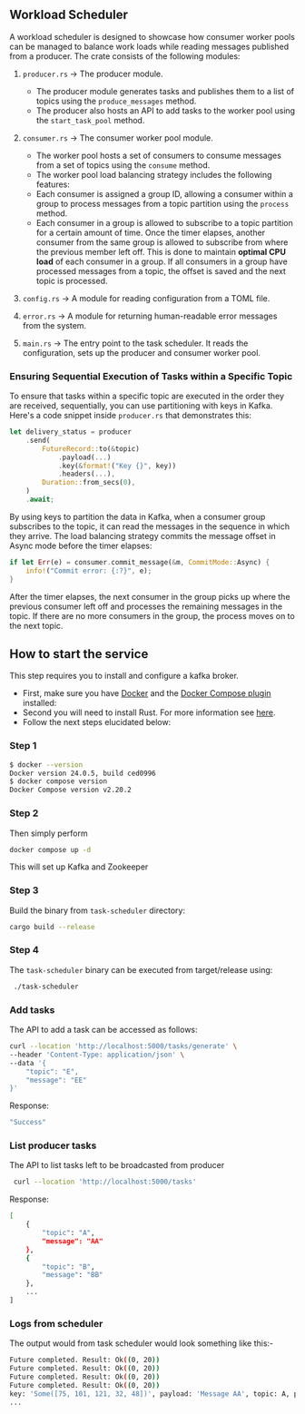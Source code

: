 ## Workload Scheduler

A workload scheduler is designed to showcase how consumer worker pools can be managed to balance work loads while reading messages published
from a producer. The crate consists of the following modules:

1. `producer.rs` -> The producer module.

   - The producer module generates tasks and publishes them to a list of topics using the `produce_messages` method.
   - The producer also hosts an API to add tasks to the worker pool using the `start_task_pool` method.

2. `consumer.rs` -> The consumer worker pool module.

   - The worker pool hosts a set of consumers to consume messages from a set of topics using the `consume` method.
   - The worker pool load balancing strategy includes the following features:
   - Each consumer is assigned a group ID, allowing a consumer within a group to process messages from a topic
     partition using the `process` method.
   - Each consumer in a group is allowed to subscribe to a topic partition for a certain amount of time. Once the
     timer elapses, another consumer from the same group is allowed to subscribe from where the previous member left off. This is done to maintain **optimal CPU load** of each consumer in a group. If all consumers in a group have processed messages from a topic, the offset is saved and the next topic is processed.

3. `config.rs` -> A module for reading configuration from a TOML file.

4. `error.rs` -> A module for returning human-readable error messages from the system.

5. `main.rs` -> The entry point to the task scheduler. It reads the configuration, sets up the producer and
   consumer worker pool.

### Ensuring Sequential Execution of Tasks within a Specific Topic

To ensure that tasks within a specific topic are executed in the order they are received, sequentially, you can use partitioning with keys in Kafka. Here's a code snippet inside `producer.rs` that demonstrates this:

```rust
let delivery_status = producer
    .send(
        FutureRecord::to(&topic)
            .payload(...)
            .key(&format!("Key {}", key))
            .headers(...),
        Duration::from_secs(0),
    )
    .await;
```

By using keys to partition the data in Kafka, when a consumer group subscribes to the topic, it can read the messages in the sequence in which they arrive. The load balancing strategy commits the message offset in Async mode before the timer elapses:

```rust
if let Err(e) = consumer.commit_message(&m, CommitMode::Async) {
    info!("Commit error: {:?}", e);
}
```

After the timer elapses, the next consumer in the group picks up where the previous consumer left off and processes the remaining messages in the topic. If there are no more consumers in the group, the process moves on to the next topic.

## How to start the service

This step requires you to install and configure a kafka broker.

- First, make sure you have [Docker](https://docs.docker.com/engine/install/) and the [Docker Compose plugin](https://docs.docker.com/compose/install/linux/) installed:
- Second you will need to install Rust. For more information see [here](https://www.rust-lang.org/tools/install).
- Follow the next steps elucidated below:

### Step 1

```sh
$ docker --version
Docker version 24.0.5, build ced0996
$ docker compose version
Docker Compose version v2.20.2
```

### Step 2

Then simply perform

```sh
docker compose up -d
```

This will set up Kafka and Zookeeper

### Step 3

Build the binary from `task-scheduler` directory:

```sh
cargo build --release
```

### Step 4

The `task-scheduler` binary can be executed from target/release using:

```sh
 ./task-scheduler
```

### Add tasks

The API to add a task can be accessed as follows:

```sh
curl --location 'http://localhost:5000/tasks/generate' \
--header 'Content-Type: application/json' \
--data '{
    "topic": "E",
    "message": "EE"
}'
```

Response:

```sh
"Success"
```

### List producer tasks

The API to list tasks left to be broadcasted from producer

```sh
 curl --location 'http://localhost:5000/tasks'
```

Response:

```sh
[
    {
        "topic": "A",
        "message": "AA"
    },
    {
        "topic": "B",
        "message": "BB"
    },
    ...
]
```

### Logs from scheduler

The output would from task scheduler would look something like this:-

```sh
Future completed. Result: Ok((0, 20))
Future completed. Result: Ok((0, 20))
Future completed. Result: Ok((0, 20))
Future completed. Result: Ok((0, 20))
key: 'Some([75, 101, 121, 32, 48])', payload: 'Message AA', topic: A, partition: 0, offset: 12, timestamp: CreateTime(1698602603696)
...
```
